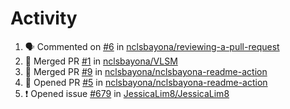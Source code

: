 # Activity
<!--START_SECTION:activity-->
1. 🗣 Commented on [#6](https://github.com/nclsbayona/reviewing-a-pull-request/issues/6) in [nclsbayona/reviewing-a-pull-request](https://github.com/nclsbayona/reviewing-a-pull-request)
2. 🎉 Merged PR [#1](https://github.com/nclsbayona/VLSM/pull/1) in [nclsbayona/VLSM](https://github.com/nclsbayona/VLSM)
3. 🎉 Merged PR [#9](https://github.com/nclsbayona/nclsbayona-readme-action/pull/9) in [nclsbayona/nclsbayona-readme-action](https://github.com/nclsbayona/nclsbayona-readme-action)
4. 💪 Opened PR [#5](https://github.com/nclsbayona/nclsbayona-readme-action/pull/5) in [nclsbayona/nclsbayona-readme-action](https://github.com/nclsbayona/nclsbayona-readme-action)
5. ❗️ Opened issue [#679](https://github.com/JessicaLim8/JessicaLim8/issues/679) in [JessicaLim8/JessicaLim8](https://github.com/JessicaLim8/JessicaLim8)
<!--END_SECTION:activity-->
